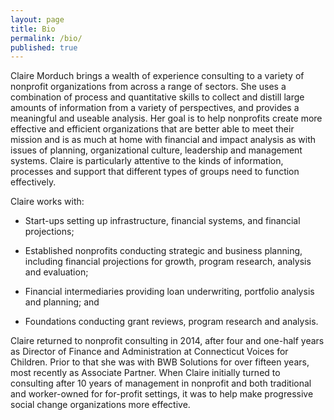 ```yaml
---
layout: page
title: Bio
permalink: /bio/
published: true
---
```



Claire Morduch brings a wealth of experience consulting to a variety of nonprofit organizations from across a range of sectors.  She uses a combination of process and quantitative skills to collect and distill large amounts of information from a variety of perspectives, and provides a meaningful and useable analysis.   Her goal is to help nonprofits create more effective and efficient organizations that are better able to meet their mission and is as much at home with financial and impact analysis as with issues of planning, organizational culture, leadership and management systems. Claire is particularly attentive to the kinds of information, processes and support that different types of groups need to function effectively.  

Claire works with:

* Start-ups setting up infrastructure, financial systems, and financial projections; 

* Established nonprofits conducting strategic and business planning, including financial 
projections for growth, program research, analysis and evaluation; 

* Financial intermediaries providing loan underwriting, portfolio analysis and planning; and 

* Foundations conducting grant reviews, program research and analysis.  

Claire returned to nonprofit consulting in 2014, after four and one-half years as Director of Finance and 
Administration at Connecticut Voices for Children.  Prior to that she was with BWB Solutions for 
over fifteen years, most recently as Associate Partner.  When Claire initially turned to consulting 
after 10 years of management in nonprofit and both traditional and worker-owned for for-profit 
settings, it was to help make progressive social change organizations more effective.  
